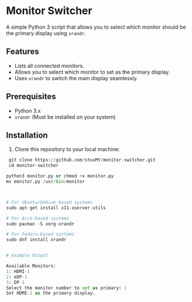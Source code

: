 # Monitor Switcher

A simple Python 3 script that allows you to select which monitor should be the primary display using `xrandr`.

## Features
- Lists all connected monitors.
- Allows you to select which monitor to set as the primary display.
- Uses `xrandr` to switch the main display seamlessly.

## Prerequisites
- Python 3.x
- `xrandr` (Must be installed on your system)

## Installation

1. Clone this repository to your local machine:

  ```python
   git clone https://github.com/stuxMY/monitor-switcher.git
   cd monitor-switcher

python3 monitor.py or chmod +x monitor.py
  mv monitor.py /usr/bin/monitor



# For Ubuntu/Debian-based systems
sudo apt-get install x11-xserver-utils

# For Arch-based systems
sudo pacman -S xorg-xrandr

# For Fedora-based systems
sudo dnf install xrandr


# Example Output 

Available Monitors:
 1: HDMI-1
 2: eDP-1
 3: DP-1
 Select the monitor number to set as primary: 1
 Set HDMI-1 as the primary display.
